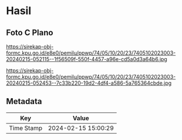 # Hasil

## Foto C Plano

https://sirekap-obj-formc.kpu.go.id/e8e0/pemilu/ppwp/74/05/10/20/23/7405102023003-20240215-052115--1f56509f-550f-4457-a96e-cd5a0d3a64b6.jpg

https://sirekap-obj-formc.kpu.go.id/e8e0/pemilu/ppwp/74/05/10/20/23/7405102023003-20240215-052453--7c33b220-19d2-4df4-a586-5a765364cbde.jpg


## Metadata

| Key        | Value               |
| ---------- | ------------------- |
| Time Stamp | 2024-02-15 15:00:29 |



